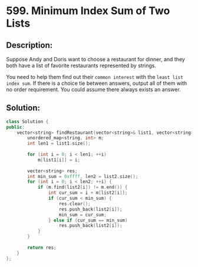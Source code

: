 # 599. Minimum Index Sum of Two Lists

## Description:

Suppose Andy and Doris want to choose a restaurant for dinner, and they both have a list of favorite restaurants represented by strings.

You need to help them find out their `common interest` with the `least list index sum`. If there is a choice tie between answers, output all of them with no order requirement. You could assume there always exists an answer.

## Solution:

```c++
class Solution {
public:
    vector<string> findRestaurant(vector<string>& list1, vector<string>& list2) {
        unordered_map<string, int> m;
        int len1 = list1.size();
        
        for (int i = 0; i < len1; ++i)
            m[list1[i]] = i;
        
        vector<string> res;
        int min_sum = 0xffff, len2 = list2.size();
        for (int i = 0; i < len2; ++i) {
            if (m.find(list2[i]) != m.end()) {
                int cur_sum = i + m[list2[i]];
                if (cur_sum < min_sum) {
                    res.clear();
                    res.push_back(list2[i]);
                    min_sum = cur_sum;
                } else if (cur_sum == min_sum)
                    res.push_back(list2[i]);
            }
        }
        
		return res;
    }
};
```

<!-- remark：

-  -->
